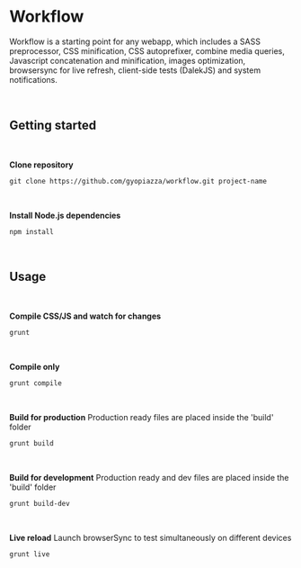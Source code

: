 # Workflow

Workflow is a starting point for any webapp, which includes a SASS preprocessor, CSS minification, CSS autoprefixer, combine media queries, Javascript concatenation and minification, images optimization, browsersync for live refresh, client-side tests (DalekJS) and system notifications.

<br/>

## Getting started

<br/>

**Clone repository**

```
git clone https://github.com/gyopiazza/workflow.git project-name
```

<br/>

**Install Node.js dependencies**

```
npm install
```

<br/>

## Usage

<br/>

**Compile CSS/JS and watch for changes**

```
grunt
```

<br/>

**Compile only**

```
grunt compile
```

<br/>

**Build for production**
Production ready files are placed inside the 'build' folder

```
grunt build
```

<br/>

**Build for development**
Production ready and dev files are placed inside the 'build' folder

```
grunt build-dev
```

<br/>

**Live reload**
Launch browserSync to test simultaneously on different devices

```
grunt live
```
